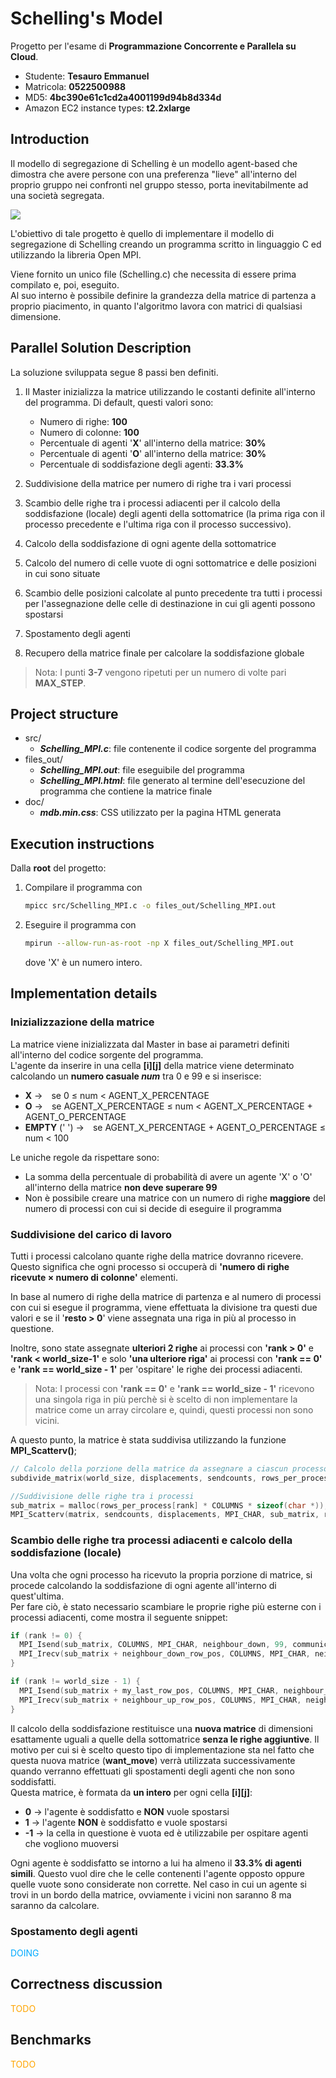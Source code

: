 # Schelling's Model

Progetto per l'esame di **Programmazione Concorrente e Parallela su Cloud**.

- Studente: **Tesauro Emmanuel**
- Matricola: **0522500988**
- MD5: **4bc390e61c1cd2a4001199d94b8d334d**
- Amazon EC2 instance types: **t2.2xlarge**

## Introduction

Il modello di segregazione di Schelling è un modello agent-based che dimostra che avere persone con una preferenza "lieve" all'interno del proprio gruppo nei confronti nel gruppo stesso, porta inevitabilmente ad una società segregata.

![](https://spaceandtim.es/assets/uploads/Vinkovic_PNAS_release.png)

L'obiettivo di tale progetto è quello di implementare il modello di segregazione di Schelling creando un programma scritto in linguaggio C ed utilizzando la libreria Open MPI.

Viene fornito un unico file (Schelling.c) che necessita di essere prima compilato e, poi, eseguito.\
Al suo interno è possibile definire la grandezza della matrice di partenza a proprio piacimento, in quanto l'algoritmo lavora con matrici di qualsiasi dimensione.

## Parallel Solution Description

La soluzione sviluppata segue 8 passi ben definiti.

1. Il Master inizializza la matrice utilizzando le costanti definite all'interno del programma. Di default, questi valori sono:

   - Numero di righe: **100**
   - Numero di colonne: **100**
   - Percentuale di agenti '**X**' all'interno della matrice: **30%**
   - Percentuale di agenti '**O**' all'interno della matrice: **30%**
   - Percentuale di soddisfazione degli agenti: **33.3%**

2. Suddivisione della matrice per numero di righe tra i vari processi
3. Scambio delle righe tra i processi adiacenti per il calcolo della soddisfazione (locale) degli agenti della sottomatrice (la prima riga con il processo precedente e l'ultima riga con il processo successivo).
4. Calcolo della soddisfazione di ogni agente della sottomatrice
5. Calcolo del numero di celle vuote di ogni sottomatrice e delle posizioni in cui sono situate
6. Scambio delle posizioni calcolate al punto precedente tra tutti i processi per l'assegnazione delle celle di destinazione in cui gli agenti possono spostarsi
7. Spostamento degli agenti
8. Recupero della matrice finale per calcolare la soddisfazione globale

> Nota: I punti **3-7** vengono ripetuti per un numero di volte pari **MAX_STEP**.

## Project structure

- src/
  - _**Schelling_MPI.c**_: file contenente il codice sorgente del programma
- files_out/
  - _**Schelling_MPI.out**_: file eseguibile del programma
  - _**Schelling_MPI.html**_: file generato al termine dell'esecuzione del programma che contiene la matrice finale
- doc/
  - _**mdb.min.css**_: CSS utilizzato per la pagina HTML generata

## Execution instructions

Dalla **root** del progetto:

1. Compilare il programma con

   ```sh
   mpicc src/Schelling_MPI.c -o files_out/Schelling_MPI.out
   ```

2. Eseguire il programma con

   ```sh
   mpirun --allow-run-as-root -np X files_out/Schelling_MPI.out
   ```

   dove 'X' è un numero intero.

## Implementation details

### Inizializzazione della matrice

La matrice viene inizializzata dal Master in base ai parametri definiti all'interno del codice sorgente del programma.\
L'agente da inserire in una cella **[i][j]** della matrice viene determinato calcolando un **numero casuale _num_** tra 0 e 99 e si inserisce:

- **X** ->&emsp;se 0 &le; num &lt; AGENT_X_PERCENTAGE
- **O** ->&emsp;se AGENT_X_PERCENTAGE &le; num &lt; AGENT_X_PERCENTAGE + AGENT_O_PERCENTAGE
- **EMPTY** (' ') ->&emsp;se AGENT_X_PERCENTAGE + AGENT_O_PERCENTAGE &le; num &lt; 100

Le uniche regole da rispettare sono:

- La somma della percentuale di probabilità di avere un agente 'X' o 'O' all'interno della matrice **non deve superare 99**
- Non è possibile creare una matrice con un numero di righe **maggiore** del numero di processi con cui si decide di eseguire il programma

### Suddivisione del carico di lavoro

Tutti i processi calcolano quante righe della matrice dovranno ricevere. Questo significa che ogni processo si occuperà di **'numero di righe ricevute &#215; numero di colonne'** elementi.

In base al numero di righe della matrice di partenza e al numero di processi con cui si esegue il programma, viene effettuata la divisione tra questi due valori e se il '**resto &gt; 0**' viene assegnata una riga in più al processo in questione.

Inoltre, sono state assegnate **ulteriori 2 righe** ai processi con **'rank &gt; 0'** e **'rank &lt; world_size-1'** e solo **'una ulteriore riga'** ai processi con **'rank == 0'** e **'rank == world_size - 1'** per 'ospitare' le righe dei processi adiacenti.

> Nota: I processi con **'rank == 0'** e **'rank == world_size - 1'** ricevono una singola riga in più perchè si è scelto di non implementare la matrice come un array circolare e, quindi, questi processi non sono vicini.

A questo punto, la matrice è stata suddivisa utilizzando la funzione **MPI_Scatterv()**;

```C
// Calcolo della porzione della matrice da assegnare a ciascun processo
subdivide_matrix(world_size, displacements, sendcounts, rows_per_process);

//Suddivisione delle righe tra i processi
sub_matrix = malloc(rows_per_process[rank] * COLUMNS * sizeof(char *));
MPI_Scatterv(matrix, sendcounts, displacements, MPI_CHAR, sub_matrix, rows_per_process[rank] * COLUMNS, MPI_CHAR, ROOT, MPI_COMM_WORLD);
```

### Scambio delle righe tra processi adiacenti e calcolo della soddisfazione (locale)

Una volta che ogni processo ha ricevuto la propria porzione di matrice, si procede calcolando la soddisfazione di ogni agente all'interno di quest'ultima.\
Per fare ciò, è stato necessario scambiare le proprie righe più esterne con i processi adiacenti, come mostra il seguente snippet:

```C
if (rank != 0) {
  MPI_Isend(sub_matrix, COLUMNS, MPI_CHAR, neighbour_down, 99, communicator, &request_up);
  MPI_Irecv(sub_matrix + neighbour_down_row_pos, COLUMNS, MPI_CHAR, neighbour_down, 99, communicator, &request_up);
}

if (rank != world_size - 1) {
  MPI_Isend(sub_matrix + my_last_row_pos, COLUMNS, MPI_CHAR, neighbour_up, 99, communicator, &request_down);
  MPI_Irecv(sub_matrix + neighbour_up_row_pos, COLUMNS, MPI_CHAR, neighbour_up, 99, communicator, &request_down);
}
```

Il calcolo della soddisfazione restituisce una **nuova matrice** di dimensioni esattamente uguali a quelle della sottomatrice **senza le righe aggiuntive**. Il motivo per cui si è scelto questo tipo di implementazione sta nel fatto che questa nuova matrice (**want_move**) verrà utilizzata successivamente quando verranno effettuati gli spostamenti degli agenti che non sono soddisfatti.\
Questa matrice, è formata da **un intero** per ogni cella **[i][j]**:

- **0** -> l'agente è soddisfatto e **NON** vuole spostarsi
- **1** -> l'agente **NON** è soddisfatto e vuole spostarsi
- **-1** -> la cella in questione è vuota ed è utilizzabile per ospitare agenti che vogliono muoversi

Ogni agente è soddisfatto se intorno a lui ha almeno il **33.3% di agenti simili**. Questo vuol dire che le celle contenenti l'agente opposto oppure quelle vuote sono considerate non corrette.
Nel caso in cui un agente si trovi in un bordo della matrice, ovviamente i vicini non saranno 8 ma saranno da calcolare.

### Spostamento degli agenti

<p style="color: #00aaff;"> DOING </p>

## Correctness discussion

<p style="color: orange;"> TODO </p>

## Benchmarks

<p style="color: orange;"> TODO </p>
